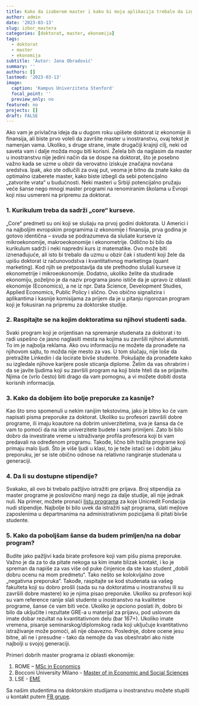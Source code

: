 ```yaml
---
title: Kako da izaberem master i kako bi moja aplikacija trebalo da izgleda? (Ukoliko želim da idem na doktorat)
author: admin
date: '2023-03-13'
slug: izbor_mastera
categories: [doktorat, master, ekonomija]
tags:
  - doktorat
  - master
  - ekonomija
subtitle: 'Autor: Jana Obradović'
summary: ''
authors: []
lastmod: '2023-03-13' 
image:
  caption: 'Kampus Univerziteta Stenford'
  focal_point: ''
  preview_only: no
featured: no
projects: []
draft: FALSE
---
```

Ako vam je privlačna ideja da u dugom roku upišete doktorat iz ekonomije ili finansija, ali biste prvo voleli da završite master u inostranstvu, ovaj tekst je namenjan vama. Ukoliko, s druge strane, imate drugačiji krajnji cilj, neki od saveta vam i dalje možda mogu biti korisni. 
Želela bih da naglasim da master u inostranstvu nije jedini način da se dospe na doktorat, što je posebno važno kada se uzme u obzir da verovatno iziskuje značajna novčana sredstva. Ipak, ako ste odlučili za ovaj put, veoma je bitno da znate kako da optimalno izaberete master, kako biste izbegli da sebi potencijalno „zatvorite vrata“ u budućnosti. Neki masteri u Srbiji potencijalno pružaju veće šanse nego mnogi master programi na renomiranim školama u Evropi koji nisu usmereni na pripremu za doktorat.
### 1.	Kurikulum treba da sadrži „core“ kurseve.
„Core“ predmeti su oni koji se slušaju na prvoj godini doktorata. U Americi i na najboljim evropskim programima iz ekonomije i finansija, prva godina je gotovo identična – svuda se podrazumeva da slušate kurseve iz mikroekonomije, makroeokonomije i ekonometrije. Odlično bi bilo da kurikulum sadrži i neki napredni kurs iz matematike. Ovo može biti iznenađujuće, ali isto bi trebalo da uzmu u obzir čak i studenti koji žele da upišu doktorat iz računovodstva i kvantitativnog marketinga (quant marketing). Kod njih se pretpostavlja da ste prethodno slušali kurseve iz ekonometrije i mikroeokonomije. Dodatno, ukoliko želite da studirade ekonomiju, poželjno je da naziv programa jasno ističe da je upravo iz oblasti ekonomije (Economics), a ne iz npr. Data Science, Development Studies, Applied Economics, Public Policy i slično. Ovo obično signalizira i aplikantima i kasnije komisijama za prijem da je u pitanju rigorozan program koji je fokusiran na pripremu za doktorske studije.
### 2.	Raspitajte se na kojim doktoratima su njihovi studenti sada.
Svaki program koji je orijentisan na spremanje studenata za doktorat i to radi uspešno će jasno naglasiti mesta na kojima su završili njihovi alumnisti. To im je najbolja reklama. Ako ovu informaciju ne možete da pronađete na njihovom sajtu, to možda nije mesto za vas.  U tom slučaju, nije loše da pretražite Linkedin i da locirate bivše studente. Pokušajte da pronađete kako su izgledale njihove karijere posle sticanja diplome. Želim da vas ohrabrim i da se javite ljudima koji su završili program na koji biste hteli da se prijavite. Njima će (vrlo često) biti drago da vam pomognu, a vi možete dobiti dosta korisnih informacija.
### 3.	Kako da dobijem što bolje preporuke za kasnije?
Kao što smo spomenuli u nekim ranijim tekstovima, jako je bitno ko će vam napisati pisma preporuke za doktorat. Ukoliko su profesori završili dobre programe, ili imaju koautore na dobrim univerzitetima, sva je šansa da će vam to pomoći da na iste univerzitete budete i sami primljeni. Zato bi bilo dobro da investirate vreme u istraživanje profila profesora koji bi vam predavali na određenom programu. Takođe, lično bih tražila programe koji primaju malo ljudi. Što je više ljudi u klasi, to je teže istaći se i dobiti jaku preporuku, jer se iste obično odnose na relativno rangiranje studenata u generaciji.
### 4.	Da li su dostupne stipendije?
Svakako, ali ovo bi trebalo pažljivo istražiti pre prijava. Broj stipendija za master programe je poslovično manji nego za dalje studije, ali nije jednak nuli. Na primer, možete pronaći [listu programa](https://www.unicreditgroup.eu/en/microsites/unicreditfoundation/proposals/2020/11th-masterscholarship-program.html?fbclid=IwAR0gP6BgmOOWLwuwftbIFyvnXprB_efhQjTqFnvA79tnTU030Nj6DT36He4) za koje Unicredit Fondacija nudi stipendije. Najbolje bi bilo uvek da istražiti sajt programa, slati mejlove zaposlenima u departmanima na administrativnim pozicijama ili pitati bivše studente.
### 5.	Kako da poboljšam šanse da budem primljen/na na dobar program?
Budite jako pažljivi kada birate profesore koji vam pišu pisma preporuke. Važno je da za to da pitate nekoga sa kim imate blizak kontakt, i ko je spreman da napiše za vas više od puke činjenice da ste kao student „dobili dobru ocenu na mom predmetu“. Tako nešto se kolokvijalno zove „negativna preporuka“. Takođe, raspitajte se kod studenata sa vašeg fakulteta koji su dobro prošli (sada su na doktoratima u inostranstvu ili su završili dobre mastere) ko je njima pisao preporuke. Ukoliko su profesori koji su vam reference ranije slali studente u inostranstvo na kvalitetne programe, šanse će vam biti veće. Ukoliko je opciono poslati ih, dobro bi bilo da uključite i rezultate GRE-a u materijal za prijavu, pod uslovom da imate dobar rezultat na kvantitativnom delu (bar 167+). Ukoliko imate vremena, pisanje seminarskog/diplomskog rada koji uključuje kvantitativno istraživanje može pomoći, ali nije obavezno. Poslednje, dobre ocene jesu bitne, ali ne i presudne -  tako da nemojte da vas obeshrabri ako niste najbolji u svojoj generaciji.

Primeri dobrih master programa iz oblasti ekonomije:
1)	ROME – [MSc in Economics](http://www.romemaster.it/)
2)	Bocconi University Milano - [Master of in Economic and Social Sciences](https://www.unibocconi.eu/wps/wcm/connect/bocconi/sitopubblico_en/navigation+tree/home/programs/master+of+science/economic+and+social+sciences/)
3)	LSE - [EME](https://www.lse.ac.uk/study-at-lse/Graduate/degree-programmes-2022/MSc-Econometrics-and-Mathematical-Economics)


Sa našim studentima na doktorskim studijama u inostranstvu možete stupiti u kontakt putem [FB grupe](https://www.facebook.com/groups/serbianeconbusiness).
